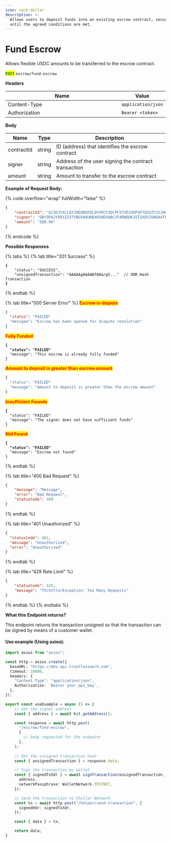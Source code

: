 ```yaml
---
icon: sack-dollar
description: >-
  Allows users to deposit funds into an existing escrow contract, securing them
  until the agreed conditions are met.
---
```


# Fund Escrow

Allows flexible USDC amounts to be transferred to the escrow contract.

<mark style="color:green;">**`POST`**</mark> `escrow/fund-escrow`

**Headers**

<table><thead><tr><th width="366">Name</th><th>Value</th></tr></thead><tbody><tr><td>Content-Type</td><td><code>application/json</code></td></tr><tr><td>Authorization</td><td><code>Bearer &#x3C;token></code></td></tr></tbody></table>

**Body**

| Name       | Type   | Description                                          |
| ---------- | ------ | ---------------------------------------------------- |
| contractId | string | ID (address) that identifies the escrow contract     |
| signer     | string | Address of the user signing the contract transaction |
| amount     | string | Amount to transfer to the escrow contract            |

**Example of Request Body:**

{% code overflow="wrap" fullWidth="false" %}
```json
{
	"contractId": "GC3DJY4LLQYJHEONXFDLQVVRCFZQCPFX7VD33KP4P7QSVZY3SJHQBZGV",
	"signer": "GBY3PAJY5R3ZIXTYBGFW4URB4RINEXQBC3T4RWDDKJ5TZXQYZUN6A4TP", 
	"amount": "500.00"
}
```
{% endcode %}

**Possible Responses**

{% tabs %}
{% tab title="201 Success" %}
<pre class="language-json"><code class="lang-json"><strong>{
</strong>    "status": "SUCCESS",
    "unsignedTransaction": "AAAAAgAAAABfQAm/gS..."  // XDR Hash Transaction
<strong>}
</strong></code></pre>
{% endtab %}

{% tab title="500 Server Error" %}
<mark style="color:red;">**Escrow in dispute**</mark>

```json
{
  "status": "FAILED"
  "messgae": "Escrow has been opened for dispute resolution"
}
```

<mark style="color:red;">**Fully Funded**</mark>

<pre class="language-json"><code class="lang-json"><strong>{
</strong><strong>  "status": "FAILED"
</strong>  "message": "This escrow is already fully funded"
}
</code></pre>

<mark style="color:red;">**Amount to deposit is greater than escrow amount**</mark>

```javascript
{
  "status": "FAILED"
  "message": "Amount to deposit is greater than the escrow amount"
}
```

<mark style="color:red;">**Insufficient Founds**</mark>

<pre class="language-json"><code class="lang-json"><strong>{
</strong>  "status": "FAILED"
  "message": "The signer does not have sufficient funds"
}
</code></pre>

<mark style="color:red;">**Not Found**</mark>

<pre class="language-json"><code class="lang-json"><strong>{
</strong><strong>  "status": "FAILED"
</strong>  "message": "Escrow not found"
}
</code></pre>
{% endtab %}

{% tab title="400 Bad Request" %}
```json
{
    "message": "Message",
    "error": "Bad Request",
    "statusCode": 400
}
```
{% endtab %}

{% tab title="401 Unauthorized" %}
```json
{
  "statusCode": 401,
  "message": "Unauthorized",
  "error": "Unauthorized"
}
```
{% endtab %}

{% tab title="429 Rate Limit" %}
```json
{
    "statusCode": 429,
    "message": "ThrottlerException: Too Many Requests"
}
```
{% endtab %}
{% endtabs %}

**What this Endpoint returns?**

This endpoint returns the transaction unsigned so that the transaction can be signed by means of a customer wallet.

#### Use example (Using axios):

```typescript
import axios from "axios";

const http = axios.create({
  baseURL: "https://dev.api.trustlesswork.com",
  timeout: 10000,
  headers: {
    "Content-Type": "application/json",
    Authorization: `Bearer your_api_key`,
  },
});

export const useExample = async () => {
    // Get the signer address
    const { address } = await kit.getAddress();

    const response = await http.post(
      "/escrow/fund-escrow",
      {
        // body requested for the endpoint
      },
    ); 
    
    // Get the unsigned transaction hash
    const { unsignedTransaction } = response.data;

    // Sign the transaction by wallet
    const { signedTxXdr } = await signTransaction(unsignedTransaction, {
      address,
      networkPassphrase: WalletNetwork.TESTNET,
    });

    // Send the transaction to Stellar Network
    const tx = await http.post("/helper/send-transaction", {
      signedXdr: signedTxXdr,
    });

    const { data } = tx;

    return data;
}
```
